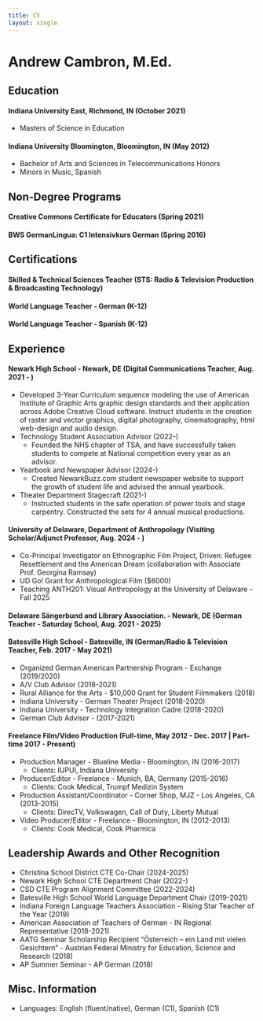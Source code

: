 ```yaml
---
title: CV
layout: single
---
```


# Andrew Cambron, M.Ed.

## Education

#### Indiana University East, Richmond, IN (October 2021)
* Masters of Science in Education

#### Indiana University Bloomington, Bloomington, IN (May 2012)
* Bachelor of Arts and Sciences in Telecommunications Honors
* Minors in Music, Spanish 

## Non-Degree Programs
#### Creative Commons Certificate for Educators (Spring 2021)
#### BWS GermanLingua: C1 Intensivkurs German (Spring 2016)

## Certifications
#### Skilled & Technical Sciences Teacher (STS: Radio & Television Production & Broadcasting Technology)
#### World Language Teacher - German (K-12)
#### World Language Teacher - Spanish (K-12)

## Experience
#### Newark High School - Newark, DE (Digital Communications Teacher, Aug. 2021 - ) 

* Developed 3-Year Curriculum sequence modeling the use of American Institute of Graphic Arts graphic design standards and their application across Adobe Creative Cloud software. Instruct students in the creation of raster and vector graphics, digital photography, cinematography, html web-design and audio design.
* Technology Student Association Advisor (2022-)
  * Founded the NHS chapter of TSA, and have successfully taken students to compete at National competition every year as an advisor.
* Yearbook and Newspaper Advisor (2024-)
  * Created NewarkBuzz.com student newspaper website to support the growth of student life and advised the annual yearbook.
* Theater Department Stagecraft (2021-)
  * Instructed students in the safe operation of power tools and stage carpentry. Constructed the sets for 4 annual musical productions. 


#### University of Delaware, Department of Anthropology (Visiting Scholar/Adjunct Professor, Aug. 2024 - ) 
* Co-Principal Investigator on Ethnographic Film Project, Driven: Refugee Resettlement and the American Dream (collaboration with Associate Prof. Georgina Ramsay)
* UD Go! Grant for Anthropological Film ($6000) 
* Teaching ANTH201: Visual Anthropology at the University of Delaware - Fall 2025

#### Delaware Sängerbund and Library Association. - Newark, DE (German Teacher - Saturday School, Aug. 2021 - 2025) 

#### Batesville High School - Batesville, IN (German/Radio & Television Teacher, Feb. 2017 - May 2021) 
* Organized German American Partnership Program - Exchange (2019/2020)
* A/V Club Advisor (2018-2021)
* Rural Alliance for the Arts - $10,000 Grant for Student Filmmakers (2018)
* Indiana University - German Theater Project (2018-2020)
* Indiana University - Technology Integration Cadre (2018-2020)
* German Club Advisor - (2017-2021)

#### Freelance Film/Video Production (Full-time, May 2012 - Dec. 2017 | Part-time 2017 - Present) 
* Production Manager - Blueline Media - Bloomington, IN	(2016-2017)
  * Clients: IUPUI, Indiana University
* Producer/Editor -  Freelance - Munich, BA, Germany	(2015-2016)
  * Clients: Cook Medical, Trumpf Medizin System
* Production Assistant/Coordinator - Corner Shop, MJZ -  Los Angeles, CA 	(2013-2015)
  * Clients: DirecTV,  Volkswagen, Call of Duty, Liberty Mutual
* Video Producer/Editor - Freelance - Bloomington, IN	(2012-2013)
  * Clients: Cook Medical, Cook Pharmica

## Leadership Awards and Other Recognition
* Christina School District CTE Co-Chair 	(2024-2025)
* Newark High School CTE Department Chair 	(2022-)
* CSD CTE Program Alignment Committee 	(2022-2024)
* Batesville High School World Language Department Chair	(2019-2021)
* Indiana Foreign Language Teachers Association - Rising Star Teacher of the Year 	(2019)
* American Association of Teachers of German - IN Regional Representative 	(2018-2021)
* AATG Seminar Scholarship Recipient “Österreich – ein Land mit vielen Gesichtern”  - Austrian Federal Ministry for Education, Science and Research	(2018)
* AP Summer Seminar - AP German 	(2018)

## Misc. Information
* Languages: English (fluent/native), German (C1), Spanish (C1)
